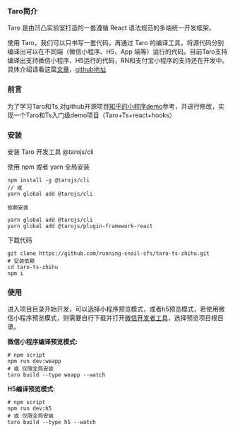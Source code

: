 ### Taro简介

Taro 是由凹凸实验室打造的一套遵循 React 语法规范的多端统一开发框架。

使用 Taro，我们可以只书写一套代码，再通过 Taro 的编译工具，将源代码分别编译出可以在不同端（微信小程序、H5、App 端等）运行的代码。目前Taro支持编译出支持微信小程序、H5运行的代码，RN和支付宝小程序的支持还在开发中。具体介绍请看这篇[文章](https://aotu.io/notes/2018/06/07/Taro/)，[github地址](https://github.com/NervJS/taro)

### 前言

为了学习Taro和Ts,对github开源项目[知乎的小程序demo](https://github.com/jimczj/taro_zhihu)参考，并进行修改，实现一个Taro和Ts入门级demo项目（Taro+Ts+react+hooks）

### 安装

安装 Taro 开发工具 @tarojs/cli

使用 npm 或者 yarn 全局安装

```
npm install -g @tarojs/cli
// 或
yarn global add @tarojs/cli

依赖安装

yarn global add @tarojs/cli
yarn global add @tarojs/plugin-framework-react
```

下载代码

```
git clone https://github.com/running-snail-sfs/taro-ts-zhihu.git
# 安装依赖
cd taro-ts-zhihu
npm i
```

### 使用

进入项目目录开始开发，可以选择小程序预览模式，或者h5预览模式，若使用微信小程序预览模式，则需要自行下载并打开[微信开发者工具](https://developers.weixin.qq.com/miniprogram/dev/devtools/download.html)，选择预览项目根目录。

**微信小程序编译预览模式:**

```
# npm script
npm run dev:weapp
# 或 仅限全局安装
taro build --type weapp --watch
```

**H5编译预览模式:**

```
# npm script
npm run dev:h5
# 或 仅限全局安装
taro build --type h5 --watch
```
